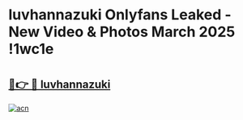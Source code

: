 # luvhannazuki Onlyfans Leaked - New Video & Photos March 2025 !1wc1e

# <h2><a href="https://gk61p6.iuczelnia.edu.pl?title=luvhannazuki&ref=1wc1e">🔗👉 🔴 luvhannazuki</a></h2>

[![acn](https://github.com/user-attachments/assets/0f9c940e-d8b0-45ae-aac7-cd30a18b3e1c)](https://gk61p6.iuczelnia.edu.pl?title=luvhannazuki&ref=1wc1e)

